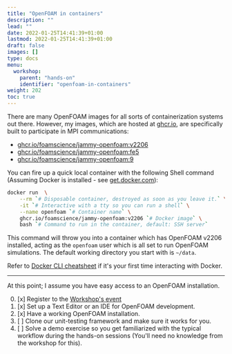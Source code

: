 ```yaml
---
title: "OpenFOAM in containers"
description: ""
lead: ""
date: 2022-01-25T14:41:39+01:00
lastmod: 2022-01-25T14:41:39+01:00
draft: false
images: []
type: docs
menu:
  workshop:
    parent: "hands-on"
    identifier: "openfoam-in-containers"
weight: 202
toc: true
---
```


There are many OpenFOAM images for all sorts of containerization systems out there. However, my images,
which are hosted at [ghcr.io](https://ghcr.io), are specifically built to participate in MPI communications:

- [ghcr.io/foamscience/jammy-openfoam:v2206](https://github.com/users/FoamScience/packages/container/jammy-openfoam/44898482?tag=v2206)
- [ghcr.io/foamscience/jammy-openfoam:fe5](https://github.com/users/FoamScience/packages/container/jammy-openfoam/44946661?tag=fe5)
- [ghcr.io/foamscience/jammy-openfoam:9](https://github.com/users/FoamScience/packages/container/jammy-openfoam/44886760?tag=9)

You can fire up a quick local container with the following Shell command (Assuming Docker is installed - see [get.docker.com](https://get.docker.com/)):
```bash
docker run  \
    --rm `# Disposable container, destroyed as soon as you leave it.` \
    -it `# Interactive with a tty so you can run a shell` \
    --name openfoam `# Container name` \
    ghcr.io/foamscience/jammy-openfoam:v2206 `# Docker image` \
    bash `# Command to run in the container, default: SSH server`
```

This command will throw you into a container which has OpenFOAM v2206 installed,
acting as the `openfoam` user which is all set to run OpenFOAM simulations. The default working directory you
start with is `~/data`.

Refer to [Docker CLI cheatsheet](https://docs.docker.com/get-started/docker_cheatsheet.pdf) if it's your first time
interacting with Docker.

---

At this point; I assume you have easy access to an OpenFOAM installation.

0. [x] Register to the [Workshop's event](https://eveeno.com/parallelization_in_openfoam_)
1. [x] Set up a Text Editor or an IDE for OpenFOAM development.
2. [x] Have a working OpenFOAM installation.
2. [ ] Clone our unit-testing framework and make sure it works for you.
3. [ ] Solve a demo exercise so you get familiarized with the typical workflow during the hands-on sessions (You'll need no knowledge from the workshop for this).
